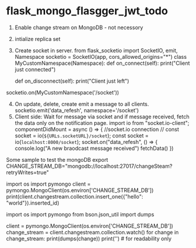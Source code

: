# flask_mongo_flasgger_jwt_todo

1. Enable change stream on MongoDB - not necessory
2. intialize replica set

3. Create socket in server. 
from flask_socketio import SocketIO, emit, Namespace
socketio = SocketIO(app, cors_allowed_origins="*")
class MyCustomNamespace(Namespace):
    def on_connect(self):
        print("Client just connected")

    def on_disconnect(self):
        print("Client just left")

socketio.on(MyCustomNamespace('/socket'))

4. On update, delete, create emit a message to all clients. 
socketio.emit('data_refesh', namespace='/socket')
5. Client side: Wait for message via socket and if message received, fetch the data  only on the notification page. 
import io from "socket.io-client";
  componentDidMount = async () => {
    //socket.io connection
    // const socket = io(`${URLs.socketURL}/socket`);
    const socket = io(`localhost:8000/socket`);
    socket.on("data_refesh", () => {
      console.log("A new braodcast message received")
	  fetchData()
    })

Some sample to test the mongoDB
export CHANGE_STREAM_DB="mongodb://localhost:27017/changeSteam?retryWrites=true"

import os
import pymongo
client = pymongo.MongoClient(os.environ['CHANGE_STREAM_DB'])
print(client.changestream.collection.insert_one({"hello": "world"}).inserted_id)

import os
import pymongo
from bson.json_util import dumps

client = pymongo.MongoClient(os.environ['CHANGE_STREAM_DB'])
change_stream = client.changestream.collection.watch()
for change in change_stream:
    print(dumps(change))
    print('') # for readability only
	